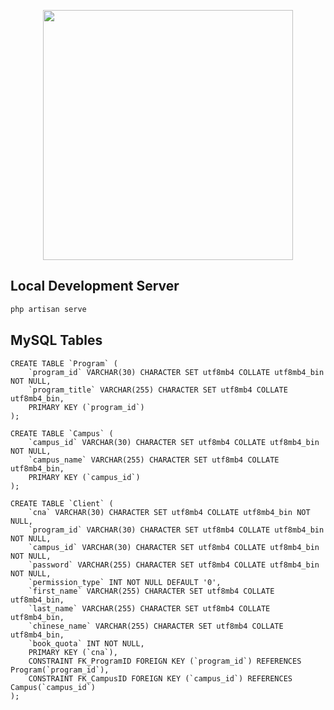 <p align="center"><a href="https://laravel.com" target="_blank"><img src="https://raw.githubusercontent.com/laravel/art/master/logo-lockup/5%20SVG/2%20CMYK/1%20Full%20Color/laravel-logolockup-cmyk-red.svg" width="400"></a></p>

## Local Development Server
```php
php artisan serve
```

## MySQL Tables
```mysql
CREATE TABLE `Program` (
	`program_id` VARCHAR(30) CHARACTER SET utf8mb4 COLLATE utf8mb4_bin NOT NULL,
	`program_title` VARCHAR(255) CHARACTER SET utf8mb4 COLLATE utf8mb4_bin,
	PRIMARY KEY (`program_id`)
);
```

```mysql
CREATE TABLE `Campus` (
	`campus_id` VARCHAR(30) CHARACTER SET utf8mb4 COLLATE utf8mb4_bin NOT NULL,
	`campus_name` VARCHAR(255) CHARACTER SET utf8mb4 COLLATE utf8mb4_bin,
	PRIMARY KEY (`campus_id`)
);
```

```mysql
CREATE TABLE `Client` (
	`cna` VARCHAR(30) CHARACTER SET utf8mb4 COLLATE utf8mb4_bin NOT NULL,
	`program_id` VARCHAR(30) CHARACTER SET utf8mb4 COLLATE utf8mb4_bin NOT NULL,
	`campus_id` VARCHAR(30) CHARACTER SET utf8mb4 COLLATE utf8mb4_bin NOT NULL,
	`password` VARCHAR(255) CHARACTER SET utf8mb4 COLLATE utf8mb4_bin NOT NULL,
    `permission_type` INT NOT NULL DEFAULT '0',
	`first_name` VARCHAR(255) CHARACTER SET utf8mb4 COLLATE utf8mb4_bin,
	`last_name` VARCHAR(255) CHARACTER SET utf8mb4 COLLATE utf8mb4_bin,
	`chinese_name` VARCHAR(255) CHARACTER SET utf8mb4 COLLATE utf8mb4_bin,
	`book_quota` INT NOT NULL,
	PRIMARY KEY (`cna`),
    CONSTRAINT FK_ProgramID FOREIGN KEY (`program_id`) REFERENCES Program(`program_id`), 
    CONSTRAINT FK_CampusID FOREIGN KEY (`campus_id`) REFERENCES Campus(`campus_id`)
);
```
